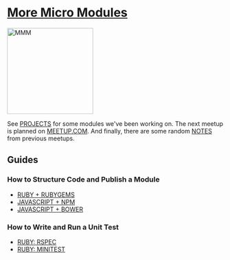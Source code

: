 # [More Micro Modules](http://moremicromodules.org)

<img width="200" src="http://moremicromodules.org/mmm.png" alt="MMM">

See [PROJECTS](https://github.com/micromodules/meetup/blob/master/PROJECTS.md) for some modules we've been working on. The next meetup is planned on [MEETUP.COM](http://www.meetup.com/More-Micro-Modules). And finally, there are some random [NOTES](https://github.com/micromodules/meetup/blob/master/NOTES.md) from previous meetups.

## Guides
### How to Structure Code and Publish a Module

* [RUBY + RUBYGEMS](https://github.com/micromodules/meetup/blob/master/GUIDES/MODULES/RUBY-RUBYGEMS.md)
* [JAVASCRIPT + NPM](https://github.com/micromodules/meetup/blob/master/GUIDES/MODULES/JAVASCRIPT-NPM.md)
* [JAVASCRIPT + BOWER](https://github.com/micromodules/meetup/blob/master/GUIDES/MODULES/JAVASCRIPT-BOWER.md)

### How to Write and Run a Unit Test

* [RUBY: RSPEC](https://github.com/micromodules/meetup/blob/master/GUIDES/TESTS/RUBY-RSPEC.md)
* [RUBY: MINITEST](https://github.com/micromodules/meetup/blob/master/GUIDES/TESTS/RUBY-MINITEST.md)
